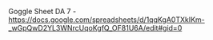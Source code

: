 Goggle Sheet DA 7 - https://docs.google.com/spreadsheets/d/1qqKgA0TXkIKm-_wGpQwD2YL3WNrcUqoKgfQ_OF81U6A/edit#gid=0
